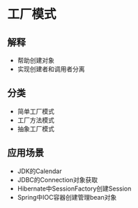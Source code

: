 # 工厂模式

## 解释
 - 帮助创建对象
 - 实现创建者和调用者分离
 
## 分类
 - 简单工厂模式
 - 工厂方法模式
 - 抽象工厂模式
 
## 应用场景
 - JDK的Calendar
 - JDBC的Connection对象获取
 - Hibernate中SessionFactory创建Session
 - Spring中IOC容器创建管理bean对象